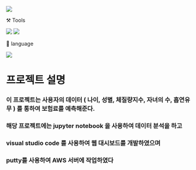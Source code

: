 <img src="https://capsule-render.vercel.app/api?type=wave&color=auto&height=300&section=header&text=Insurance%20predict&fontSize=90" />

⚒️ Tools

<img src="https://img.shields.io/badge/Github-181717?style=flat-square&logo=GitHub&logoColor=white"/> <img src="https://img.shields.io/badge/Visual Studio Code-007ACC?style=flat-square&logo=Visual Studio Code&logoColor=white"/> 

📜 language

<img src="https://img.shields.io/badge/Python-3776AB?style=flat-square&logo=Python&logoColor=white"/>

# 프로젝트 설명

### 이 프로젝트는 사용자의 데이터 ( 나이, 성별, 체질량지수, 자녀의 수, 흡연유무 ) 를 통하여 보험료를 예측해준다.

### 해당 프로젝트에는 jupyter notebook 을 사용하여 데이터 분석을 하고
### visual studio code 를 사용하여 웹 대시보드를 개발하였으며 
### putty를 사용하여 AWS 서버에 작업하였다

